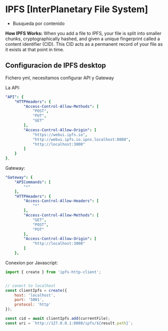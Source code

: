 # IPFS [InterPlanetary File System]

- Busqueda por contenido

**How IPFS Works:**
When you add a file to IPFS, your file is split into smaller chunks, cryptographically hashed, and given a unique fingerprint called a content identifier (CID). This CID acts as a permanent record of your file as it exists at that point in time.

## Configuracion de IPFS desktop

Fichero yml, necesitamos configurar API y Gateway

La API:

```yml
"API": {
    "HTTPHeaders": {
        "Access-Control-Allow-Methods": [
            "POST",
            "PUT",
            "GET"
        ],
        "Access-Control-Allow-Origin": [
            "https://webui.ipfs.io",
            "http://webui.ipfs.io.ipns.localhost:8080",
            "http://localhost:3000"
        ]
    }
},
```

Gateway:

```yml
"Gateway": {
    "APICommands": [
        "*"
    ],
    "HTTPHeaders": {
        "Access-Control-Allow-Headers": [
            "*"
        ],
        "Access-Control-Allow-Methods": [
            "GET",
            "POST",
            "PUT"
        ],
        "Access-Control-Allow-Origin": [
            "http://localhost:3000"
        ]
    },
```

Conexion por Javascript:

```Javascript
import { create } from 'ipfs-http-client';


// conect to localhost
const clientIpfs = create({
    host: 'localhost',
    port: '5001',
    protocol: 'http'
});

const cid = await clientIpfs.add(currentFile);
const uri = `http://127.0.0.1:8080/ipfs/${result.path}`;

```
